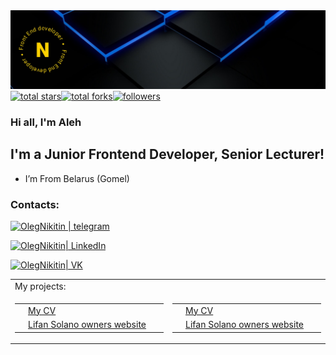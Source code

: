 <img  src="https://github.com/OlegNikitin75/OlegNikitin75/blob/main/assets/bg-img.png">

<div  align="center" >
<div style="display: flex;">
<a  href="https://github.com/OlegNikitin75?tab=repositories&sort=stargazers">
<img  alt="total stars"  title="Total stars on GitHub"  src="https://custom-icon-badges.herokuapp.com/badge/dynamic/json?logo=star&color=000&labelColor=FFD100&label=Stars&style=for-the-badge&query=%24.stars&url=https://api.github-star-counter.workers.dev/user/OlegNikitin75"  /></a>
<a  href="https://github.com/OlegNikitin75?tab=repositories&sort=stargazers">
<img  alt="total forks"  title="Total forks on GitHub"  src="https://custom-icon-badges.herokuapp.com/badge/dynamic/json?logo=fork&color=000&labelColor=FFD100&label=Forks&style=for-the-badge&query=%24.forks&url=https://api.github-star-counter.workers.dev/user/OlegNikitin75"  /></a>
<a  href="https://github.com/OlegNikitin75">
<img  alt="followers"  title="Follow me on Github"  src="https://custom-icon-badges.herokuapp.com/github/followers/OlegNikitin75?color=000&labelColor=FFD100&style=for-the-badge&logo=person-add&label=Follow&logoColor=fff" /></a>
</div>


</div>

  

###  Hi all, I'm Aleh 

  

##  I'm a Junior Frontend Developer, Senior Lecturer!

  

-   I’m From Belarus (Gomel)

###  Contacts:

[<img style="margin-right: 10px;" alt="OlegNikitin | telegram"  src="https://img.shields.io/badge/telegram-64aadd.svg?&style=for-the-badge&logo=telegram&logoColor=fff"  />][telegram]

[<img style="margin-right: 10px;" alt="OlegNikitin| LinkedIn"  src="https://img.shields.io/badge/linkedin-0077B5.svg?&style=for-the-badge&logo=linkedin&logoColor=fff"  />][linkedin]

[<img  alt="OlegNikitin| VK"  src="https://img.shields.io/badge/vk-4680C2.svg?&style=for-the-badge&logo=vk&logoColor=fff"  />][vk]

<table>
  <tr>
    <td>My projects:</td>
  </tr>
  <tr>
    <td>
      <table>
       <tr>
         <td>
          <img width="140px" src="https://github.com/OlegNikitin75/OlegNikitin75/blob/main/assets/cv-bg.jpg">
         </td> 
         <td width="231px">
           <a href="https://OlegNikitin75.github.io/CV/">My CV</a>
        </td>
       </tr>
       <tr>
         <td>
          <img width="140px" src="https://github.com/OlegNikitin75/OlegNikitin75/blob/main/assets/project1-bg.jpg">
         </td> 
         <td width="231px">
           <a href="https://OlegNikitin75.github.io/Site-Lifan/">Lifan Solano owners website</a>
        </td>
       </tr>
      </table>
    </td>
    <td>
     <table>
       <tr>
         <td>
          <img width="140px" src="https://github.com/OlegNikitin75/OlegNikitin75/blob/main/assets/cv-bg.jpg">
         </td> 
         <td width="231px">
           <a href="https://OlegNikitin75.github.io/CV/">My CV</a>
        </td>
       </tr>
       <tr>
         <td>
          <img width="140px" src="https://github.com/OlegNikitin75/OlegNikitin75/blob/main/assets/project1-bg.jpg">
         </td> 
         <td width="231px">
           <a href="https://OlegNikitin75.github.io/Site-Lifan/">Lifan Solano owners website</a>
        </td>
       </tr>
      </table>
    </td>
  </tr>
</table>

[telegram]:  https://t.me/oleg_nikitin1975
[linkedin]:  https://www.linkedin.com/in/aleh-nikitsin-4b280819b
[vk]:  https://vk.com/nov075
